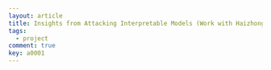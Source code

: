 ```yaml
---
layout: article
title: Insights from Attacking Interpretable Models (Work with Haizhong Zheng, Junghwan Kim, and Jihun Lim)
tags: 
  - project
comment: true
key: a0001
---
```

